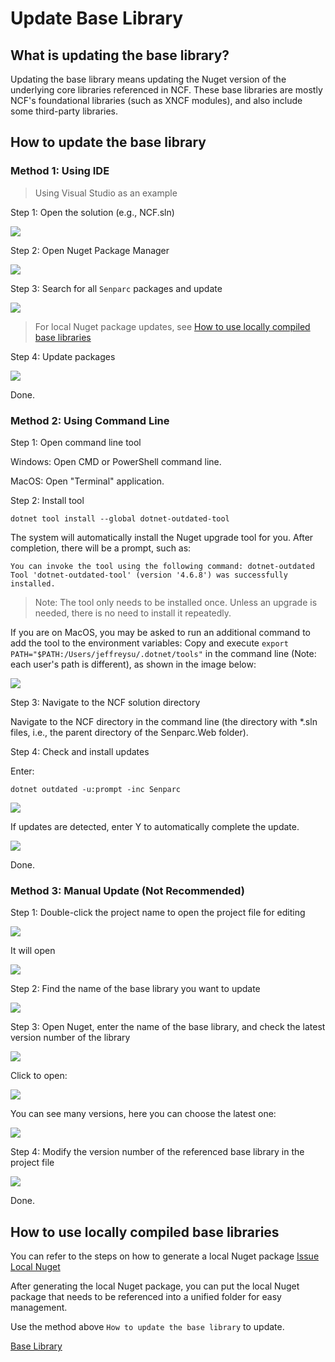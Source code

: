 # Update Base Library

## What is updating the base library?

Updating the base library means updating the Nuget version of the underlying core libraries referenced in NCF. These base libraries are mostly NCF's foundational libraries (such as XNCF modules), and also include some third-party libraries.

## How to update the base library

### Method 1: Using IDE

> Using Visual Studio as an example

Step 1: Open the solution (e.g., NCF.sln)

<img src="./images/xncf-develop/01-slution.png" />

Step 2: Open Nuget Package Manager

<img src="./images/xncf-develop/02-open-nuget-manager.png" />

Step 3: Search for all `Senparc` packages and update

<img src="./images/xncf-develop/03-search-packages.png" />

> For local Nuget package updates, see [How to use locally compiled base libraries](#how-to-use-locally-compiled-base-libraries)

Step 4: Update packages

<img src="./images/xncf-develop/04-update-packages.png" />

Done.

### Method 2: Using Command Line

Step 1: Open command line tool

Windows: Open CMD or PowerShell command line.

MacOS: Open "Terminal" application.

Step 2: Install tool

```shell
dotnet tool install --global dotnet-outdated-tool
```

The system will automatically install the Nuget upgrade tool for you. After completion, there will be a prompt, such as:

```text
You can invoke the tool using the following command: dotnet-outdated
Tool 'dotnet-outdated-tool' (version '4.6.8') was successfully installed.
```

> Note: The tool only needs to be installed once. Unless an upgrade is needed, there is no need to install it repeatedly.

If you are on MacOS, you may be asked to run an additional command to add the tool to the environment variables: Copy and execute `export PATH="$PATH:/Users/jeffreysu/.dotnet/tools"` in the command line (Note: each user's path is different), as shown in the image below:

<img src="./images/xncf-develop/11-tool-install.png" />

Step 3: Navigate to the NCF solution directory

Navigate to the NCF directory in the command line (the directory with \*.sln files, i.e., the parent directory of the Senparc.Web folder).

Step 4: Check and install updates

Enter:

```shell
dotnet outdated -u:prompt -inc Senparc
```

<img src="./images/xncf-develop/12-check-packages.png" />

If updates are detected, enter Y to automatically complete the update.

<img src="./images/xncf-develop/04-updated.png" />

Done.

### Method 3: Manual Update (Not Recommended)

Step 1: Double-click the project name to open the project file for editing

<img src="./images/double-click-project.png" />

It will open

<img src="./images/opened-project-file.png" />

Step 2: Find the name of the base library you want to update

<img src="./images/find-library-name.png" />

Step 3: Open Nuget, enter the name of the base library, and check the latest version number of the library

<img src="./images/search-package-name-for-nuget.png" />

Click to open:

<img src="./images/select-package.png" />

You can see many versions, here you can choose the latest one:

<img src="./images/select-last-new-version.png" />

Step 4: Modify the version number of the referenced base library in the project file

<img src="./images/update-library-version.png" />

Done.

## How to use locally compiled base libraries

You can refer to the steps on how to generate a local Nuget package [Issue Local Nuget](/start/developer/issue_local_nuget.html)

After generating the local Nuget package, you can put the local Nuget package that needs to be referenced into a unified folder for easy management.

Use the method above `How to update the base library` to update.

[Base Library](/NcfPackageSources)
